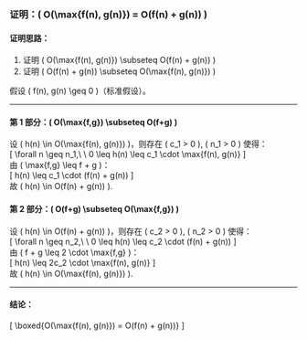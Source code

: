 <!-- 证明：O(max{f(n),g(n)})=O(f(n)+g(n))。 -->

### 证明：\( O(\max\{f(n), g(n)\}) = O(f(n) + g(n)) \)

#### 证明思路：

1. 证明 \( O(\max\{f(n), g(n)\}) \subseteq O(f(n) + g(n)) \)
2. 证明 \( O(f(n) + g(n)) \subseteq O(\max\{f(n), g(n)\}) \)

假设 \( f(n), g(n) \geq 0 \)（标准假设）。

---

#### 第 1 部分：\( O(\max\{f,g\}) \subseteq O(f+g) \)

设 \( h(n) \in O(\max\{f(n), g(n)\}) \)，则存在 \( c_1 > 0 \), \( n_1 > 0 \) 使得：  
\[ \forall n \geq n_1,\ \ 0 \leq h(n) \leq c_1 \cdot \max\{f(n), g(n)\} \]  
由 \( \max\{f,g\} \leq f + g \)：  
\[ h(n) \leq c_1 \cdot (f(n) + g(n)) \]  
故 \( h(n) \in O(f(n) + g(n)) \).

#### 第 2 部分：\( O(f+g) \subseteq O(\max\{f,g\}) \)

设 \( h(n) \in O(f(n) + g(n)) \)，则存在 \( c_2 > 0 \), \( n_2 > 0 \) 使得：  
\[ \forall n \geq n_2,\ \ 0 \leq h(n) \leq c_2 \cdot (f(n) + g(n)) \]  
由 \( f + g \leq 2 \cdot \max\{f,g\} \)：  
\[ h(n) \leq 2c_2 \cdot \max\{f(n), g(n)\} \]  
故 \( h(n) \in O(\max\{f(n), g(n)\}) \).

---

#### 结论：

\[
\boxed{O(\max\{f(n), g(n)\}) = O(f(n) + g(n))}
\]
